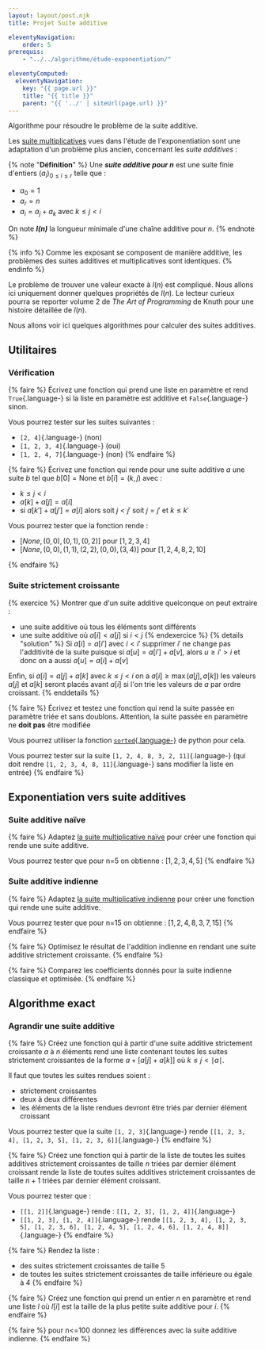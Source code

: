 ```yaml
---
layout: layout/post.njk 
title: Projet Suite additive

eleventyNavigation:
    order: 5
prerequis:
    - "../../algorithme/étude-exponentiation/"

eleventyComputed:
  eleventyNavigation:
    key: "{{ page.url }}"
    title: "{{ title }}"
    parent: "{{ '../' | siteUrl(page.url) }}"
---
```


<!-- début résumé -->

Algorithme pour résoudre le problème de la suite additive.

<!-- end résumé -->

Les [suite multiplicatives](../../algorithme/étude-exponentiation#suite-multiplicative) vues dans l'étude de l'exponentiation sont une adaptation d'un problème plus ancien, concernant les *suite additives* :

{% note "**Définition**" %}
Une ***suite additive pour $n$*** est une suite finie d'entiers $(a_i)_{0\leq i \leq r}$ telle que :

* $a_0 = 1$
* $a_r = n$
* $a_i = a_j + a_k$ avec $k \leq j < i$

On note ***$l(n)$*** la longueur minimale d'une chaîne additive pour $n$.
{% endnote %}

{% info %}
Comme les exposant se composent de manière additive, les problèmes des suites additives et multiplicatives sont identiques.
{% endinfo %}

Le problème de trouver une valeur exacte à $l(n)$ est compliqué. Nous allons ici uniquement donner quelques propriétés de $l(n)$. Le lecteur curieux pourra se reporter volume 2 de *The Art of Programming* de Knuth pour une histoire détaillée de $l(n)$.

Nous allons voir ici quelques algorithmes pour calculer des suites additives.

## Utilitaires

### Vérification

{% faire %}
Écrivez une fonction qui prend une liste en paramètre et rend `True`{.language-} si la liste en paramètre est additive et `False`{.language-} sinon.

Vous pourrez tester sur les suites suivantes :

* `[2, 4]`{.language-} (non)
* `[1, 2, 3, 4]`{.language-} (oui)
* `[1, 2, 4, 7]`{.language-} (non)
{% endfaire %}

{% faire %}
Écrivez une fonction qui rende pour une suite additive $a$ une suite $b$ tel que $b[0] = \text{None}$ et $b[i] = (k, j)$ avec :

* $k \leq j < i$
* $a[k] + a[j] = a[i]$
* si $a[k'] + a[j'] = a[i]$ alors soit $j < j'$ soit $j = j'$ et $k \leq k'$

Vous pourrez tester que la fonction rende :

* $[None, (0, 0), (0, 1), (0, 2)]$ pour $[1, 2, 3, 4]$
* $[None, (0, 0), (1, 1), (2, 2), (0, 0), (3, 4)]$ pour $[1, 2, 4, 8, 2, 10]$

{% endfaire %}

### Suite strictement croissante

{% exercice %}
Montrer que d'un suite additive quelconque on peut extraire :

* une suite additive où tous les éléments sont différents
* une suite additive où $a[i] < a[j]$ si $i < j$
{% endexercice %}
{% details "solution" %}
Si $a[i] = a[i']$ avec $i < i'$ supprimer $i'$ ne change pas l'additivité de la suite puisque si $a[u] = a[i'] + a[v]$, alors $u \geq i' > i$ et donc on a aussi $a[u] = a[i] + a[v]$

Enfin, si $a[i] = a[j] + a[k]$ avec $k \leq j < i$ on a $a[i] \geq \max(a[j], a[k])$ les valeurs $a[j]$ et $a[k]$ seront placés avant $a[i]$ si l'on trie les valeurs de $a$ par ordre croissant.
{% enddetails %}

{% faire %}
Écrivez et testez une fonction qui rend la suite passée en paramètre triée et sans doublons. Attention, la suite passée en paramètre ne **doit pas** être modifiée

Vous pourrez utiliser la fonction [`sorted`{.language-}](https://docs.python.org/3/library/functions.html#sorted) de python pour cela.

Vous pourrez tester sur la suite `[1, 2, 4, 8, 3, 2, 11]`{.language-} (qui doit rendre `[1, 2, 3, 4, 8, 11]`{.language-} sans modifier la liste en entrée)
{% endfaire %}

## Exponentiation vers suite additives

### Suite additive naïve

{% faire %}
Adaptez [la suite multiplicative naïve](../../algorithme/étude-exponentiation#multiplicatif-naif) pour créer une fonction qui rende une suite additive.

Vous pourrez tester que pour n=5 on obtienne : $[1, 2, 3, 4, 5]$
{% endfaire %}

### Suite additive indienne

{% faire %}
Adaptez [la suite multiplicative indienne](../../algorithme/étude-exponentiation#multiplicatif-indienne) pour créer une fonction qui rende une suite additive.

Vous pourrez tester que pour n=15 on obtienne : $[1, 2, 4, 8, 3, 7, 15]$
{% endfaire %}

{% faire %}
Optimisez le résultat de l'addition indienne en rendant une suite additive strictement croissante.
{% endfaire %}

{% faire %}
Comparez les coefficients donnés pour la suite indienne classique et optimisée.
{% endfaire %}

## Algorithme exact

### Agrandir une suite additive

{% faire %}
Créez une fonction qui à partir d'une suite additive strictement croissante $a$ à $n$ éléments rend une liste contenant toutes les suites strictement croissantes de la forme $a + [a[j] + a[k]]$ où $k \leq j < \mid a \mid$.

Il faut que toutes les suites rendues soient :

* strictement croissantes
* deux à deux différentes
* les éléments de la liste rendues devront être triés par dernier élément croissant

Vous pourrez tester que la suite `[1, 2, 3]`{.language-} rende `[[1, 2, 3, 4], [1, 2, 3, 5], [1, 2, 3, 6]]`{.language-}
{% endfaire %}

{% faire %}
Créez une fonction qui à partir de la liste de toutes les suites additives strictement croissantes de taille $n$ triées par dernier élément croissant rende la liste de toutes suites additives strictement croissantes de taille $n+1$ triées par dernier élément croissant.

Vous pourrez tester que :

* `[[1, 2]]`{.language-} rende : `[[1, 2, 3], [1, 2, 4]]`{.language-}
* `[[1, 2, 3], [1, 2, 4]]`{.language-} rende `[[1, 2, 3, 4], [1, 2, 3, 5], [1, 2, 3, 6], [1, 2, 4, 5], [1, 2, 4, 6], [1, 2, 4, 8]]`{.language-}
{% endfaire %}

{% faire %}
Rendez la liste :

* des suites strictement croissantes de taille 5
* de toutes les suites strictement croissantes de taille inférieure ou égale à 4
{% endfaire %}

{% faire %}
Créez une fonction qui prend un entier $n$ en paramètre et rend une liste $l$ où $l[i]$ est la taille de la plus petite suite additive pour $i$.
{% endfaire %}

{% faire %}
pour n<=100 donnez les différences avec la suite additive indienne.
{% endfaire %}
